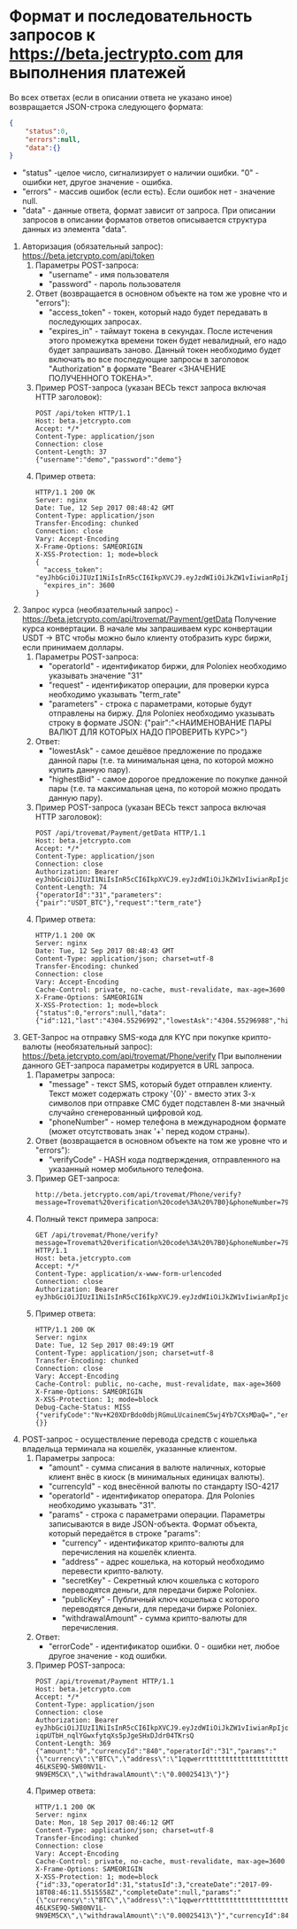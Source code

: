 # Формат и последовательность запросов к https://beta.jectrypto.com для выполнения платежей

Во всех ответах (если в описании ответа не указано иное) возвращается JSON-строка следующего формата:
```JSON
{
	"status":0,
	"errors":null,
	"data":{}
}
```
* "status" -целое число, сигнализирует о наличии ошибки. "0" - ошибки нет, другое значение - ошибка.
* "errors" - массив ошибок (если есть). Если ошибок нет - значение null.
* "data" - данные ответа, формат зависит от запроса.
При описании запросов в описании форматов ответов описывается структура данных из элемента "data". 

1. Авторизация (обязательный запрос): https://beta.jetcrypto.com/api/token
    1. Параметры POST-запроса: 
	    * "username" - имя пользователя
	    * "password" - пароль пользователя
    1. Ответ (возвращается в основном объекте на том же уровне что и "errors"):
	    * "access_token" - токен, который надо будет передавать в последующих запросах.
	    * "expires_in" - таймаут токена в секундах. После истечения этого промежутка времени токен будет невалидный, его надо будет запрашивать заново. Данный токен необходимо будет включать во все последующие запросы в заголовок "Authorization" в формате "Bearer <ЗНАЧЕНИЕ ПОЛУЧЕННОГО ТОКЕНА>".
    1. Пример POST-запроса (указан ВЕСЬ текст запроса включая HTTP заголовок): 
        ```
        POST /api/token HTTP/1.1
        Host: beta.jetcrypto.com
        Accept: */*
        Content-Type: application/json
        Connection: close
        Content-Length: 37
        {"username":"demo","password":"demo"}
        ```
    1. Пример ответа:
        ```
        HTTP/1.1 200 OK
        Server: nginx
        Date: Tue, 12 Sep 2017 08:48:42 GMT
        Content-Type: application/json
        Transfer-Encoding: chunked
        Connection: close
        Vary: Accept-Encoding
        X-Frame-Options: SAMEORIGIN
        X-XSS-Protection: 1; mode=block
        {
          "access_token": "eyJhbGciOiJIUzI1NiIsInR5cCI6IkpXVCJ9.eyJzdWIiOiJkZW1vIiwianRpIjoiYzA5Y2M4MTQtOWY2My00ODFhLWJlMDctMmJiODZiMjA4MTY4IiwiaWF0IjoxNTA1MjA2MTIyLCJodHRwOi8vc2NoZW1hcy54bWxzb2FwLm9yZy93cy8yMDA1LzA1L2lkZW50aXR5L2NsYWltcy9uYW1lIjoiMTM2IiwibmJmIjoxNTA1MjA2MTIyLCJleHAiOjE1MDUyMDk3MjIsImlzcyI6IkRlbW9Jc3N1ZXIiLCJhdWQiOiJEZW1vQXVkaWVuY2UifQ.zmI0suMxhIaflYK1tQFUfKm7m_JDFk_FdONOfyBFCIM",
          "expires_in": 3600
        }
        ```
1. Запрос курса (необязательный запрос) -  https://beta.jetcrypto.com/api/trovemat/Payment/getData
    Получение курса конвертации. В начале мы запрашиваем курс конвертации USDT -> BTC чтобы можно было клиенту отобразить курс биржи, если принимаем доллары.
    1. Параметры POST-запроса:
        * "operatorId" - идентификатор биржи, для Poloniex необходимо указывать значение "31"
        * "request" - идентификатор операции, для проверки курса необходимо указывать "term_rate"
        * "parameters" - строка с параметрами, которые будут отправлены на биржу. Для Poloniex необходимо указывать строку в формате JSON: {"pair":"<НАИМЕНОВАНИЕ ПАРЫ ВАЛЮТ ДЛЯ КОТОРЫХ НАДО ПРОВЕРИТЬ КУРС>"}
    1. Ответ:
        * "lowestAsk" - самое дешёвое предложение по продаже данной пары (т.е. та минимальная цена, по которой можно купить данную пару).
        * "highestBid" - самое дорогое предложение по покупке данной пары (т.е. та максимальная цена, по которой можно продать данную пару).
    1. Пример POST-запроса (указан ВЕСЬ текст запроса включая HTTP заголовок): 
        ```
        POST /api/trovemat/Payment/getData HTTP/1.1
        Host: beta.jetcrypto.com
        Accept: */*
        Content-Type: application/json
        Connection: close
        Authorization: Bearer eyJhbGciOiJIUzI1NiIsInR5cCI6IkpXVCJ9.eyJzdWIiOiJkZW1vIiwianRpIjoiYzA5Y2M4MTQtOWY2My00ODFhLWJlMDctMmJiODZiMjA4MTY4IiwiaWF0IjoxNTA1MjA2MTIyLCJodHRwOi8vc2NoZW1hcy54bWxzb2FwLm9yZy93cy8yMDA1LzA1L2lkZW50aXR5L2NsYWltcy9uYW1lIjoiMTM2IiwibmJmIjoxNTA1MjA2MTIyLCJleHAiOjE1MDUyMDk3MjIsImlzcyI6IkRlbW9Jc3N1ZXIiLCJhdWQiOiJEZW1vQXVkaWVuY2UifQ.zmI0suMxhIaflYK1tQFUfKm7m_JDFk_FdONOfyBFCIM
        Content-Length: 74
        {"operatorId":"31","parameters":{"pair":"USDT_BTC"},"request":"term_rate"}
        ```
    1. Пример ответа:
        ```
        HTTP/1.1 200 OK
        Server: nginx
        Date: Tue, 12 Sep 2017 08:48:43 GMT
        Content-Type: application/json; charset=utf-8
        Transfer-Encoding: chunked
        Connection: close
        Vary: Accept-Encoding
        Cache-Control: private, no-cache, must-revalidate, max-age=3600
        X-Frame-Options: SAMEORIGIN
        X-XSS-Protection: 1; mode=block
        {"status":0,"errors":null,"data":{"id":121,"last":"4304.55296992","lowestAsk":"4304.55296988","highestBid":"4300.64503227","percentChange":"0.03351844","baseVolume":"21215974.57295936","quoteVolume":"4995.42522410","isFrozen":"0","high24hr":"4376.40009654","low24hr":"4155.00000007"}}
	    ```
1. GET-Запрос на отправку SMS-кода для KYC при покупке крипто-валюты (необязательный запрос): https://beta.jetcrypto.com/api/trovemat/Phone/verify
    При выполнении данного GET-запроса параметры кодируется в URL запроса. 
    1. Параметры запроса:
        * "message" - текст SMS, который будет отправлен клиенту. Текст может содержать строку '{0}' - вместо этих 3-х символов при отправке СМС будет подставлен 8-ми значный случайно сгенерованный цифровой код.
        * "phoneNumber" - номер телефона в международном формате (может отсутствовать знак '+' перед кодом страны).
    1. Ответ (возвращается в основном объекте на том же уровне что и "errors"):
        * "verifyCode" - HASH кода подтверждения, отправленного на указанный номер мобильного телефона.
    1. Пример GET-запроса:
        ```
        http://beta.jetcrypto.com/api/trovemat/Phone/verify?message=Trovemat%20verification%20code%3A%20%7B0}&phoneNumber=79262234733
        ```
    1. Полный текст примера запроса:
        ```
        GET /api/trovemat/Phone/verify?message=Trovemat%20verification%20code%3A%20%7B0}&phoneNumber=79262234733 HTTP/1.1
        Host: beta.jetcrypto.com
        Accept: */*
        Content-Type: application/x-www-form-urlencoded
        Connection: close
        Authorization: Bearer eyJhbGciOiJIUzI1NiIsInR5cCI6IkpXVCJ9.eyJzdWIiOiJkZW1vIiwianRpIjoiYzA5Y2M4MTQtOWY2My00ODFhLWJlMDctMmJiODZiMjA4MTY4IiwiaWF0IjoxNTA1MjA2MTIyLCJodHRwOi8vc2NoZW1hcy54bWxzb2FwLm9yZy93cy8yMDA1LzA1L2lkZW50aXR5L2NsYWltcy9uYW1lIjoiMTM2IiwibmJmIjoxNTA1MjA2MTIyLCJleHAiOjE1MDUyMDk3MjIsImlzcyI6IkRlbW9Jc3N1ZXIiLCJhdWQiOiJEZW1vQXVkaWVuY2UifQ.zmI0suMxhIaflYK1tQFUfKm7m_JDFk_FdONOfyBFCIM 
        ```
    1. Пример ответа:
        ```
        HTTP/1.1 200 OK
        Server: nginx
        Date: Tue, 12 Sep 2017 08:49:19 GMT
        Content-Type: application/json; charset=utf-8
        Transfer-Encoding: chunked
        Connection: close
        Vary: Accept-Encoding
        Cache-Control: public, no-cache, must-revalidate, max-age=3600
        X-Frame-Options: SAMEORIGIN
        X-XSS-Protection: 1; mode=block
        Debug-Cache-Status: MISS
        {"verifyCode":"Nv+K20XDrBdo0dbjRGmuLUcainemC5wj4Yb7CXsMDaQ=","errorCode":0,"errors":{}} 
        ```
1. POST-запрос - осуществление перевода средств с кошелька владельца терминала на кошелёк, указанные клиентом.
    1. Параметры запроса:
        * "amount" - сумма списания в валюте наличных, которые клиент внёс в киоск (в минимальных единицах валюты).
        * "currencyId" - код внесённой валюты по стандарту ISO-4217
        * "operatorId" - идентификатор оператора. Для Polonies необходимо указывать "31".
        * "params" - строка с параметрами операции. Параметры записываются в виде JSON-объекта.
            Формат объекта, который передаётся в строке "params":
            * "currency" - идентификатор крипто-валюты для перечисления на кошелёк клиента.
            * "address" - адрес кошелька, на который необходимо перевести крипто-валюту.
            * "secretKey" - Секретный ключ кошелька с которого переводятся деньги, для передачи бирже Poloniex.
            * "publicKey" - Публичный ключ кошелька с которого переводятся деньги, для передачи бирже Poloniex.
            * "withdrawalAmount" - сумма крипто-валюты для перечисления.
    1. Ответ:
        * "errorCode" - идентификатор ошибки. 0 - ошибки нет, любое другое значение - код ошибки.
    1. Пример POST-запроса:
        ```
        POST /api/trovemat/Payment HTTP/1.1
        Host: beta.jetcrypto.com
        Accept: */*
        Content-Type: application/json
        Connection: close
        Authorization: Bearer eyJhbGciOiJIUzI1NiIsInR5cCI6IkpXVCJ9.eyJzdWIiOiJkZW1vIiwianRpIjoiYTQxN2EwMDktNjhjNy00OWVlLTlkODgtNGNlMDE3YzA0Y2VhIiwiaWF0IjoxNTA1NzI0Mjk5LCJodHRwOi8vc2NoZW1hcy54bWxzb2FwLm9yZy93cy8yMDA1LzA1L2lkZW50aXR5L2NsYWltcy9uYW1lIjoiMTM2IiwibmJmIjoxNTA1NzI0Mjk5LCJleHAiOjE1MDU3Mjc4OTksImlzcyI6IkRlbW9Jc3N1ZXIiLCJhdWQiOiJEZW1vQXVkaWVuY2UifQ.r8-iqpUTbH_nqlYGwxfytqXs5pJgeSHxDJdr04TKrsQ
        Content-Length: 369
        {"amount":"0","currencyId":"840","operatorId":"31","params":"{\"currency\":\"BTC\",\"address\":\"1qqwerrttttttttttttttttttttttt\",\"secretKey\":\"a58e8f5ac3f8aef2e5fcce9d53da8fe2c73fabdf5c691d2b237a6df6fb5ecdbccb2a6b2c93f248b3de2ec1d39d85ba9f6e5955541198221e2ce02b5d155caf56\",\"publicKey\":\"L8JEFBDI-46LKSE9Q-5W80NV1L-9N9EM5CX\",\"withdrawalAmount\":\"0.00025413\"}"}
        ```        
    1. Пример ответа:
        ```
        HTTP/1.1 200 OK
        Server: nginx
        Date: Mon, 18 Sep 2017 08:46:12 GMT
        Content-Type: application/json; charset=utf-8
        Transfer-Encoding: chunked
        Connection: close
        Vary: Accept-Encoding
        Cache-Control: private, no-cache, must-revalidate, max-age=3600
        X-Frame-Options: SAMEORIGIN
        X-XSS-Protection: 1; mode=block
        {"id":33,"operatorId":31,"statusId":3,"createDate":"2017-09-18T08:46:11.5515558Z","completeDate":null,"params":"{\"currency\":\"BTC\",\"address\":\"1qqwerrttttttttttttttttttttttt\",\"secretKey\":\"a58e8f5ac3f8aef2e5fcce9d53da8fe2c73fabdf5c691d2b237a6df6fb5ecdbccb2a6b2c93f248b3de2ec1d39d85ba9f6e5955541198221e2ce02b5d155caf56\",\"publicKey\":\"L8JEFBDI-46LKSE9Q-5W80NV1L-9N9EM5CX\",\"withdrawalAmount\":\"0.00025413\"}","currencyId":840,"amount":0,"userId":136,"moneySource":0,"moneySourceId":-1,"session":"242f29fcf06e4523b3b421ea00420635","errorCode":1,"errors":null}
        ```
